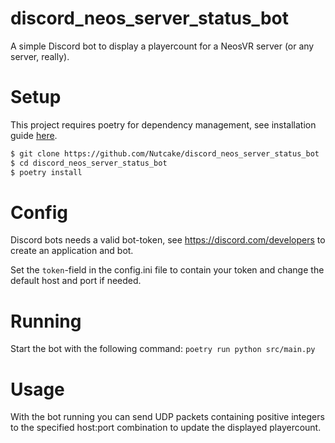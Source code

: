 # discord_neos_server_status_bot
A simple Discord bot to display a playercount for a NeosVR server (or any server, really).

# Setup

This project requires poetry for dependency management, see installation guide [here](https://python-poetry.org/docs/).

```bash
$ git clone https://github.com/Nutcake/discord_neos_server_status_bot
$ cd discord_neos_server_status_bot
$ poetry install
```

# Config
Discord bots needs a valid bot-token, see https://discord.com/developers to create an application and bot.

Set the `token`-field in the config.ini file to contain your token and change the default host and port if needed.

# Running
Start the bot with the following command:
`poetry run python src/main.py`

# Usage
With the bot running you can send UDP packets containing positive integers to the specified host:port combination to update the displayed playercount.
